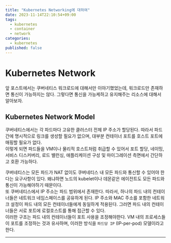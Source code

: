 ```yaml
---
title: "Kubernetes Networking에 대하여"
date: 2023-11-14T22:10:54+09:00
tags:
  - kubernetes
  - container
  - network
categories:
  - kubernetes
published: false
---
```


# Kubernetes Network

앞 포스트에서는 쿠버네티스 워크로드에 대해서만 이야기했었는데, 워크로드만 존재하면 통신이 가능하지는 않다. 그렇다면 통신을 가능케하고 유지해주는 리소스에 대해서 알아보자.  

## Kubernetes Network Model

쿠버네티스에서는 각 파드마다 고유한 클러스터 전체 IP 주소가 할당된다. 따라서 파드 간에 명시적으로 링크를 생성할 필요가 없으며, 대부분 컨테이너 포트를 호스트 포트에 매핑할 필요가 없다.  
이렇게 되면 파드들을 VM이나 물리적 호스트처럼 취급할 수 있어서 포트 할당, 네이밍, 서비스 디스커버리, 로드 밸런싱, 애플리케이션 구성 및 마이그레이션 측면에서 간단하고 호환 가능하다.  

쿠버네티스는 모든 파드가 NAT 없이도 쿠버네티스 내 모든 파드와 통신할 수 있어야 한다는 요구사항이 있다. 왜냐하면 노드의 kubelet이나 데몬같은 에이전트도 모든 파드와 통신이 가능해야하기 때문이다.  
또 쿠버네티스에서 IP 주소는 파드 범위에서 존재한다. 따라서, 하나의 파드 내의 컨테이너들은 네트워크 네임스페이스를 공유하게 된다. IP 주소와 MAC 주소를 포함한 네트워크 설정이 파드 내의 모든 컨테이너들에게 동일하게 적용된다. 그러면 파드 내의 컨테이너들은 서로 포트에 로컬호스트를 통해 접근할 수 있다.  
이러한 구조는 파드 내의 컨테이너들이 포트 사용을 조정해야한다. VM 내의 프로세스들이 포트를 조정하는 것과 유사하며, 이러한 방식을 `파드당 IP` (IP-per-pod) 모델이라고 한다.

---
